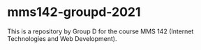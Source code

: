 # mms142-groupd-2021
This is a repository by Group D for the course MMS 142 (Internet Technologies and Web Development).
